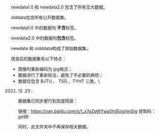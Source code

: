newdata1.0 和 newdata2.0 包含了所有交大数据。

olddata包含所有公开数据集。

newdata1.0 中的数据均 **不含**标签。

newdata2.0 中的数据均**包含**标签。

newdata 和 oldddata构成了原始数据集。

改良后的数据集有以下特点：

- 图像均重新编码为 jpg格式；
- 数据进行了重新标注，避免了不必要的麻烦；
- 数据仅包含 BJTU 、 TSG 、TYHT 三类。\



2021. 12 .23 :

      数据集已同步更行到百度网盘：

      链接：https://pan.baidu.com/s/1_x7pZpWYwa0hjSUgrlmGjg    提取码：ge98 

      同时，此文件夹中不再保存相关数据。